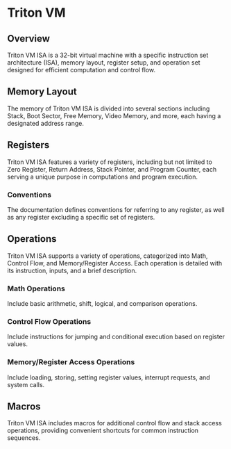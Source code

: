 # Triton VM

## Overview
Triton VM ISA is a 32-bit virtual machine with a specific instruction set architecture (ISA), memory layout, register setup, and operation set designed for efficient computation and control flow. 

## Memory Layout
The memory of Triton VM ISA is divided into several sections including Stack, Boot Sector, Free Memory, Video Memory, and more, each having a designated address range.

## Registers
Triton VM ISA features a variety of registers, including but not limited to Zero Register, Return Address, Stack Pointer, and Program Counter, each serving a unique purpose in computations and program execution.

### Conventions
The documentation defines conventions for referring to any register, as well as any register excluding a specific set of registers.

## Operations
Triton VM ISA supports a variety of operations, categorized into Math, Control Flow, and Memory/Register Access. Each operation is detailed with its instruction, inputs, and a brief description.

### Math Operations
Include basic arithmetic, shift, logical, and comparison operations.

### Control Flow Operations
Include instructions for jumping and conditional execution based on register values.

### Memory/Register Access Operations
Include loading, storing, setting register values, interrupt requests, and system calls.

## Macros
Triton VM ISA includes macros for additional control flow and stack access operations, providing convenient shortcuts for common instruction sequences.
